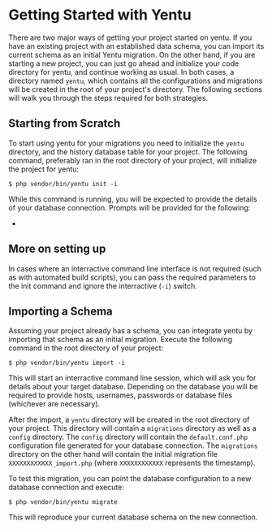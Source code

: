 Getting Started with Yentu
==========================
There are two major ways of getting your project started on yentu. If you have an existing project with an established data schema, you can import its current schema as an initial Yentu migration. On the other hand, if you are starting a new project, you can just go ahead and initialize your code directory for yentu, and continue working as usual. In both cases, a directory named `yentu`, which contains all the configurations and migrations will be created in the root of your project's directory. The following sections will walk you through the steps required for both strategies.

Starting from Scratch
---------------------
To start using yentu for your migrations you need to initialize the `yentu` directory, and the history database table for your project. The following command, preferably ran in the root directory of your project, will initialize the project for yentu:

    $ php vendor/bin/yentu init -i
    
While this command is running, you will be expected to provide the details of your database connection. Prompts will be provided for the following:

- 

More on setting up
------------------
In cases where an interractive command line interface is not required (such as with automated build scripts), 
you can pass the required parameters to the init command and ignore the interractive (`-i`) switch.



 


Importing a Schema
------------------
Assuming your project already has a schema, you can integrate yentu by importing
that schema as an initial migration. Execute the following command in the root 
directory of your project:

    $ php vendor/bin/yentu import -i

This will start an interractive command line session, which will ask you for details
about your target database. Depending on the database you will be required to provide
hosts, usernames, passwords or database files (whichever are necessary).

After the import, a `yentu` directory will be created in the root directory of your
project. This directory will contain a `migrations` directory as well as a `config`
directory. The `config` directory will contain the `default.conf.php` configuration
file generated for your database connection. The `migrations` directory on the other
hand will contain the initial migration file `XXXXXXXXXXXX_import.php` (where 
`XXXXXXXXXXXX` represents the timestamp).

To test this migration, you can point the database configuration to a new database
connection and execute:

    $ php vendor/bin/yentu migrate

This will reproduce your current database schema on the new connection. 

